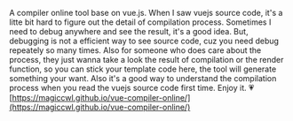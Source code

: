 A compiler online tool base on vue.js. When I saw vuejs source code, it's a litte bit hard to figure out the detail of compilation process. Sometimes I need to debug anywhere and see the result, it's a good idea. But, debugging is not a efficient way to see source code, cuz you need debug repeately so many times. Also for someone who does care about the process, they just wanna take a look the result of compilation or the render function, so you can stick your template code here, the tool will generate something your want. Also it's a good way to understand the compilation process when you read the vuejs source code first time. Enjoy it. 💗
[https://magiccwl.github.io/vue-compiler-online/](https://magiccwl.github.io/vue-compiler-online/)
